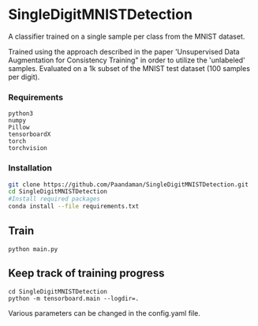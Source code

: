 # SingleDigitMNISTDetection
A classifier trained on a single sample per class from the MNIST dataset.

Trained using the approach described in the paper 'Unsupervised Data Augmentation for Consistency Training" in order to utilize the 'unlabeled' samples. Evaluated on a 1k subset of the MNIST test dataset (100 samples per digit).

### Requirements
```
python3
numpy
Pillow
tensorboardX
torch
torchvision
```
### Installation

```bash
git clone https://github.com/Paandaman/SingleDigitMNISTDetection.git
cd SingleDigitMNISTDetection
#Install required packages
conda install --file requirements.txt
```
## Train
```
python main.py
```

## Keep track of training progress
```
cd SingleDigitMNISTDetection
python -m tensorboard.main --logdir=.
```

Various parameters can be changed in the config.yaml file.

